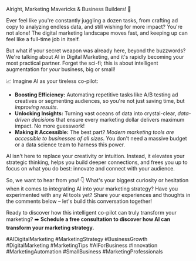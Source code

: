 Alright, Marketing Mavericks & Business Builders! 👋

Ever feel like you're constantly juggling a dozen tasks, from crafting ad copy to analyzing endless data, and still wishing for more impact? You're not alone! The digital marketing landscape moves fast, and keeping up can feel like a full-time job in itself.

But what if your secret weapon was already here, beyond the buzzwords? We're talking about AI in Digital Marketing, and it's rapidly becoming your most practical partner. Forget the sci-fi; this is about intelligent augmentation for *your* business, big or small!

📈 Imagine AI as your tireless co-pilot:
*   **Boosting Efficiency:** Automating repetitive tasks like A/B testing ad creatives or segmenting audiences, so you're not just saving time, but *improving results*.
*   **Unlocking Insights:** Turning vast oceans of data into crystal-clear, *data-driven decisions* that ensure every marketing dollar delivers maximum impact. No more guesswork!
*   **Making it Accessible:** The best part? *Modern marketing tools are accessible to businesses of all sizes*. You don't need a massive budget or a data science team to harness this power.

AI isn't here to replace your creativity or intuition. Instead, it elevates your strategic thinking, helps you build deeper connections, and frees you up to focus on what you do best: innovate and connect with your audience.

So, we want to hear from *you*! 👇
What's your biggest curiosity or hesitation when it comes to integrating AI into your marketing strategy? Have you experimented with any AI tools yet? Share your experiences and thoughts in the comments below – let's build this conversation together!

Ready to discover how this intelligent co-pilot can truly transform your marketing?
➡️ **Schedule a free consultation to discover how AI can transform your marketing strategy.**

#AIDigitalMarketing #MarketingStrategy #BusinessGrowth #DigitalMarketing #MarketingTips #AIForBusiness #Innovation #MarketingAutomation #SmallBusiness #MarketingProfessionals